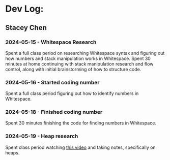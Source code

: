 # Dev Log:
## Stacey Chen
### 2024-05-15 - Whitespace Research
Spent a full class period on researching Whitespace syntax and figuring out how numbers and stack manipulation works in Whitespace.
Spent 30 minutes at home continuing with stack manipulation research and flow control, along with initial brainstorming of how to structure code.

### 2024-05-16 - Started coding number
Spent a full class period figuring out how to identify numbers in Whitespace.

### 2024-05-18 - Finished coding number
Spent 30 minutes finishing the code for finding numbers in Whitespace.

### 2024-05-19 - Heap research
Spent class period watching [this video](https://www.youtube.com/watch?v=O406bEHAOcc) and taking notes, specifically on heaps.
